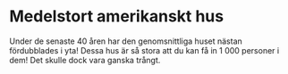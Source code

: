 # Medelstort amerikanskt hus

Under de senaste 40 åren har den genomsnittliga huset nästan fördubblades i yta!
Dessa hus är så stora att du kan få in 1 000 personer i dem! Det skulle dock
vara ganska trångt.

